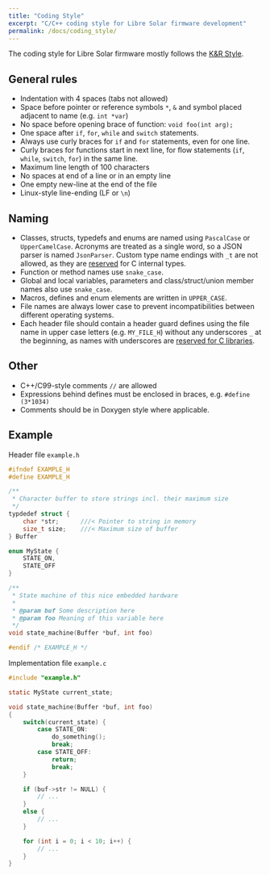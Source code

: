 ```yaml
---
title: "Coding Style"
excerpt: "C/C++ coding style for Libre Solar firmware development"
permalink: /docs/coding_style/
---
```


The coding style for Libre Solar firmware mostly follows the [K&R Style](https://en.wikipedia.org/wiki/Indentation_style#K.26R_style).

## General rules

- Indentation with 4 spaces (tabs not allowed)
- Space before pointer or reference symbols `*`, `&` and symbol placed adjacent to name (e.g. `int *var`)
- No space before opening brace of function: `void foo(int arg);`
- One space after `if`, `for`, `while` and `switch` statements.
- Always use curly braces for `if` and `for` statements, even for one line.
- Curly braces for functions start in next line, for flow statements (`if`, `while`, `switch`, `for`) in the same line.
- Maximum line length of 100 characters
- No spaces at end of a line or in an empty line
- One empty new-line at the end of the file
- Linux-style line-ending (LF or `\n`)

## Naming

- Classes, structs, typedefs and enums are named using `PascalCase` or `UpperCamelCase`. Acronyms are treated as a single word, so a JSON parser is named `JsonParser`. Custom type name endings with `_t` are not allowed, as they are [reserved](https://www.gnu.org/software/libc/manual/html_node/Reserved-Names.html) for C internal types.
- Function or method names use `snake_case`.
- Global and local variables, parameters and class/struct/union member names also use `snake_case`.
- Macros, defines and enum elements are written in `UPPER_CASE`.
- File names are always lower case to prevent incompatibilities between different operating systems.
- Each header file should contain a header guard defines using the file name in upper case letters (e.g. `MY_FILE_H`) without any underscores `_` at the beginning, as names with underscores are [reserved for C libraries](https://www.gnu.org/software/libc/manual/html_node/Reserved-Names.html).

## Other

- C++/C99-style comments `//` are allowed
- Expressions behind defines must be enclosed in braces, e.g. `#define (3*1034)`
- Comments should be in Doxygen style where applicable.

## Example

Header file `example.h`

```C
#ifndef EXAMPLE_H
#define EXAMPLE_H

/**
 * Character buffer to store strings incl. their maximum size
 */
typdedef struct {
    char *str;      ///< Pointer to string in memory
    size_t size;    ///< Maximum size of buffer
} Buffer

enum MyState {
    STATE_ON,
    STATE_OFF
}

/**
 * State machine of this nice embedded hardware
 *
 * @param buf Some description here
 * @param foo Meaning of this variable here
 */
void state_machine(Buffer *buf, int foo)

#endif /* EXAMPLE_H */

```

Implementation file `example.c`

```C
#include "example.h"

static MyState current_state;

void state_machine(Buffer *buf, int foo)
{
    switch(current_state) {
        case STATE_ON:
            do_something();
            break;
        case STATE_OFF:
            return;
            break;
    }

    if (buf->str != NULL) {
        // ...
    }
    else {
        // ...
    }

    for (int i = 0; i < 10; i++) {
        // ...
    }
}
```